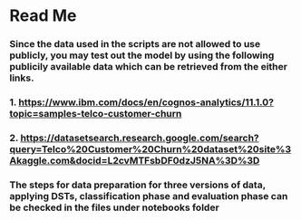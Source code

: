# Read Me
### Since the data used in the scripts are not allowed to use publicly, you may test out the model by using the following publicily available data which can be retrieved from the either links. 

### 1.	https://www.ibm.com/docs/en/cognos-analytics/11.1.0?topic=samples-telco-customer-churn

### 2.	https://datasetsearch.research.google.com/search?query=Telco%20Customer%20Churn%20dataset%20site%3Akaggle.com&docid=L2cvMTFsbDF0dzJ5NA%3D%3D

### The steps for data preparation for three versions of data, applying DSTs, classification phase and evaluation phase can be checked in the files under notebooks folder
